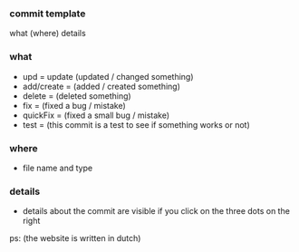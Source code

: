 ### commit template

what (where)
  details

### what

- upd = update (updated / changed something)
- add/create = (added / created something)
- delete = (deleted something)
- fix = (fixed a bug / mistake)
- quickFix = (fixed a small bug / mistake)
- test = (this commit is a test to see if something works or not)

### where

- file name and type

### details

- details about the commit are visible if you click on the three dots on the right 

ps: (the website is written in dutch)
